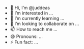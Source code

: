 - 👋 Hi, I’m @juddeas
- 👀 I’m interested in ...
- 🌱 I’m currently learning ...
- 💞️ I’m looking to collaborate on ...
- 📫 How to reach me ...
- 😄 Pronouns: ...
- ⚡ Fun fact: ...

<!---
juddeas/juddeas is a ✨ special ✨ repository because its `README.md` (this file) appears on your GitHub profile.
You can click the Preview link to take a look at your changes.
--->
